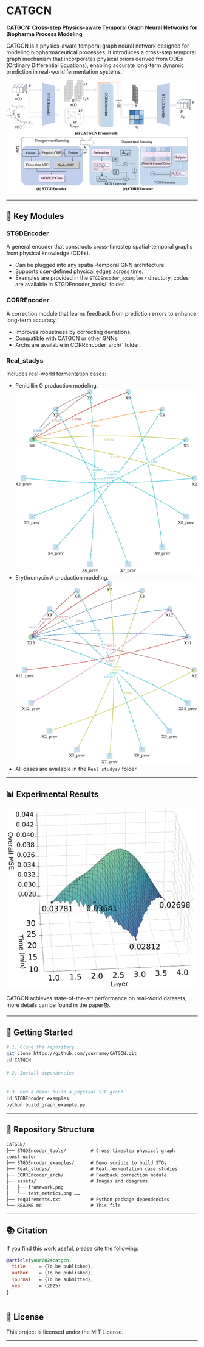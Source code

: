 # CATGCN

**CATGCN: Cross-step Physics-aware Temporal Graph Neural Networks for Biopharma Process Modeling**

CATGCN is a physics-aware temporal graph neural network designed for modeling biopharmaceutical processes. It introduces a cross-step temporal graph mechanism that incorporates physical priors derived from ODEs (Ordinary Differential Equations), enabling accurate long-term dynamic prediction in real-world fermentation systems.

![Framework](assets/framework.png)

---

## 🔧 Key Modules

### STGDEncoder
A general encoder that constructs cross-timestep spatial-temporal graphs from physical knowledge (ODEs).  
- Can be plugged into any spatial-temporal GNN architecture.  
- Supports user-defined physical edges across time.  
- Examples are provided in the `STGDEncoder_examples/` directory, codes are available in STGDEncoder_tools/` folder.

### CORREncoder
A correction module that learns feedback from prediction errors to enhance long-term accuracy.  
- Improves robustness by correcting deviations.  
- Compatible with CATGCN or other GNNs.
- Archs are available in CORREncoder_arch/` folder.


### Real_studys
Includes real-world fermentation cases:  
- Penicillin G production modeling.
 ![Penicillin G graph](assets/PPR_graph.png)
- Erythromycin A production modeling.
 ![Erythromycin A  graph](assets/EP_graph.png)
- All cases are available in the `Real_studys/` folder.

---

## 📊 Experimental Results

![Experimental Results](assets/test_metrics.png)

CATGCN achieves state-of-the-art performance on real-world datasets, more details can be found in the paper📚.

---

## 🚀 Getting Started

```bash
# 1. Clone the repository
git clone https://github.com/yourname/CATGCN.git
cd CATGCN

# 2. Install dependencies


# 3. Run a demo: build a physical STG graph
cd STGDEncoder_examples
python build_graph_example.py
```

---

## 📁 Repository Structure

```
CATGCN/
├── STGDEncoder_tools/         # Cross-timestep physical graph constructor
├── STGDEncoder_examples/      # Demo scripts to build STGs
├── Real_studys/               # Real fermentation case studies
├── CORREncoder_arch/          # Feedback correction module
├── assets/                    # Images and diagrams
│   ├── framework.png
│   └── test_metrics.png ……
├── requirements.txt           # Python package dependencies
└── README.md                  # This file
```

---

## 📚 Citation

If you find this work useful, please cite the following:

```bibtex
@article{your2024catgcn,
  title     = {To be published},
  author    = {To be published},
  journal   = {To be submitted},
  year      = {2025}
}
```

---

## 📄 License

This project is licensed under the MIT License.

---
